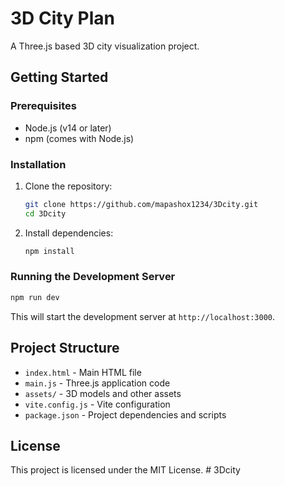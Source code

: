 # 3D City Plan

A Three.js based 3D city visualization project.

## Getting Started

### Prerequisites
- Node.js (v14 or later)
- npm (comes with Node.js)

### Installation

1. Clone the repository:
   ```bash
   git clone https://github.com/mapashox1234/3Dcity.git
   cd 3Dcity
   ```

2. Install dependencies:
   ```bash
   npm install
   ```

### Running the Development Server

```bash
npm run dev
```

This will start the development server at `http://localhost:3000`.

## Project Structure

- `index.html` - Main HTML file
- `main.js` - Three.js application code
- `assets/` - 3D models and other assets
- `vite.config.js` - Vite configuration
- `package.json` - Project dependencies and scripts

## License

This project is licensed under the MIT License.
#   3 D c i t y  
 